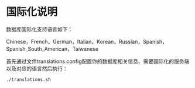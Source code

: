 国际化说明
========================================
数据库国际化支持语言如下：

Chinese，French，German，Italian，Korean，Russian，Spanish，Spanish_South_American，Taiwanese

首先通过文件translations.config配置你的数据库相关信息、需要国际化的服务端以及对应的语言然后执行：

```shell
./translations.sh
```